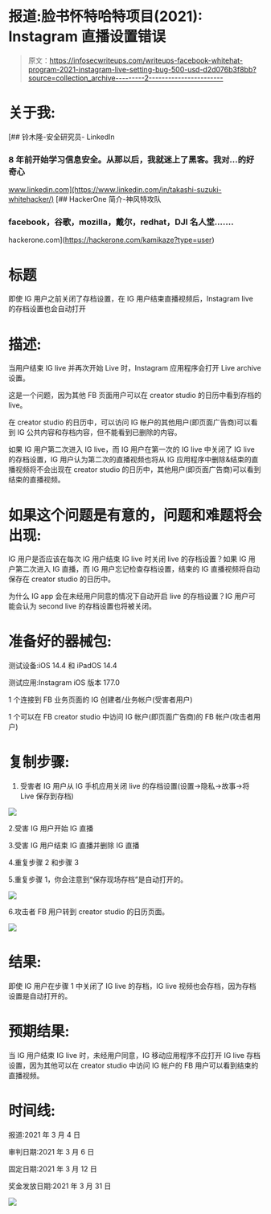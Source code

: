 # 报道:脸书怀特哈特项目(2021): Instagram 直播设置错误

> 原文：<https://infosecwriteups.com/writeups-facebook-whitehat-program-2021-instagram-live-setting-bug-500-usd-d2d076b3f8bb?source=collection_archive---------2----------------------->

# 关于我:

[](https://www.linkedin.com/in/takashi-suzuki-whitehacker/) [## 铃木隆-安全研究员- LinkedIn

### 8 年前开始学习信息安全。从那以后，我就迷上了黑客。我对…的好奇心

www.linkedin.com](https://www.linkedin.com/in/takashi-suzuki-whitehacker/) [](https://hackerone.com/kamikaze?type=user) [## HackerOne 简介-神风特攻队

### facebook，谷歌，mozilla，戴尔，redhat，DJI 名人堂....…

hackerone.com](https://hackerone.com/kamikaze?type=user) 

# 标题

即使 IG 用户之前关闭了存档设置，在 IG 用户结束直播视频后，Instagram live 的存档设置也会自动打开

# 描述:

当用户结束 IG live 并再次开始 Live 时，Instagram 应用程序会打开 Live archive 设置。

这是一个问题，因为其他 FB 页面用户可以在 creator studio 的日历中看到存档的 live。

在 creator studio 的日历中，可以访问 IG 帐户的其他用户(即页面广告商)可以看到 IG 公共内容和存档内容，但不能看到已删除的内容。

如果 IG 用户第二次进入 IG live，而 IG 用户在第一次的 IG live 中关闭了 IG live 的存档设置，IG 用户认为第二次的直播视频也将从 IG 应用程序中删除&结束的直播视频将不会出现在 creator studio 的日历中，其他用户(即页面广告商)可以看到结束的直播视频。

# 如果这个问题是有意的，问题和难题将会出现:

IG 用户是否应该在每次 IG 用户结束 IG live 时关闭 live 的存档设置？如果 IG 用户第二次进入 IG 直播，而 IG 用户忘记检查存档设置，结束的 IG 直播视频将自动保存在 creator studio 的日历中。

为什么 IG app 会在未经用户同意的情况下自动开启 live 的存档设置？IG 用户可能会认为 second live 的存档设置也将被关闭。

# 准备好的器械包:

测试设备:iOS 14.4 和 iPadOS 14.4

测试应用:Instagram iOS 版本 177.0

1 个连接到 FB 业务页面的 IG 创建者/业务帐户(受害者用户)

1 个可以在 FB creator studio 中访问 IG 帐户(即页面广告商)的 FB 帐户(攻击者用户)

# 复制步骤:

1.  受害者 IG 用户从 IG 手机应用关闭 live 的存档设置(设置->隐私->故事->将 Live 保存到存档)

![](img/ba14ff3c3d9d9264dd0b47e462a4a745.png)

2.受害 IG 用户开始 IG 直播

3.受害 IG 用户结束 IG 直播并删除 IG 直播

4.重复步骤 2 和步骤 3

5.重复步骤 1，你会注意到“保存现场存档”是自动打开的。

![](img/8370668084f506212eb6b9b0d8b7b58a.png)

6.攻击者 FB 用户转到 creator studio 的日历页面。

![](img/111645ed4b85817802fd36589a26e7e1.png)

# 结果:

即使 IG 用户在步骤 1 中关闭了 IG live 的存档，IG live 视频也会存档，因为存档设置是自动打开的。

# 预期结果:

当 IG 用户结束 IG live 时，未经用户同意，IG 移动应用程序不应打开 IG live 存档设置，因为其他可以在 creator studio 中访问 IG 帐户的 FB 用户可以看到结束的直播视频。

# 时间线:

报道:2021 年 3 月 4 日

审判日期:2021 年 3 月 6 日

固定日期:2021 年 3 月 12 日

奖金发放日期:2021 年 3 月 31 日

![](img/1c95d531d6885ed58b13c2520ca0cc0a.png)